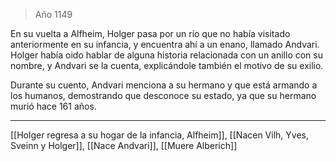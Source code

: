 > Año 1149

En su vuelta a Alfheim, Holger pasa por un río que no había visitado anteriormente en su infancia, y encuentra ahí a un enano, llamado Andvari. Holger había oido hablar de alguna historia relacionada con un anillo con su nombre, y Andvari se la cuenta, explicándole también el motivo de su exilio.

Durante su cuento, Andvari menciona a su hermano y que está armando a los humanos, demostrando que desconoce su estado, ya que su hermano murió hace 161 años.

---

[[Holger regresa a su hogar de la infancia, Alfheim]], [[Nacen Vilh, Yves, Sveinn y Holger]], [[Nace Andvari]], [[Muere Alberich]]